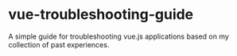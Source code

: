 # vue-troubleshooting-guide
A simple guide for troubleshooting vue.js applications based on my collection of past experiences.
